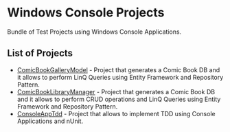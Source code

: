 # Windows Console Projects

Bundle of Test Projects using Windows Console Applications.

## List of Projects

* [ComicBookGalleryModel](https://github.com/gironmolina/consoleAppRepo/tree/master/ComicBookGalleryModel) - Project that generates a Comic Book DB and it allows to perform LinQ Queries using Entity Framework and Repository Pattern.
* [ComicBookLibraryManager](https://github.com/gironmolina/consoleAppRepo/tree/master/ComicBookLibraryManager) - Project that generates a Comic Book DB and it allows to perform CRUD operations and LinQ Queries using Entity Framework and Repository Pattern.
* [ConsoleAppTdd](https://github.com/gironmolina/consoleAppRepo/tree/master/ConsoleAppTdd) - Project that allows to implement TDD using Console Applications and nUnit.